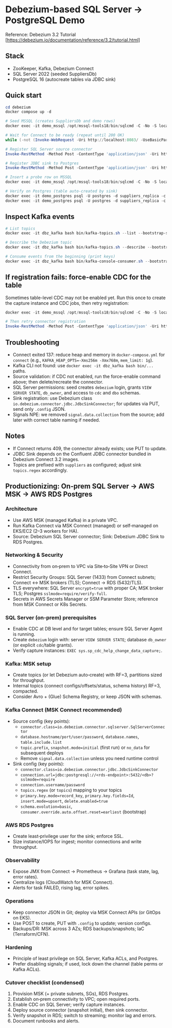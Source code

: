 Debezium-based SQL Server → PostgreSQL Demo
===========================================

Reference: Debezium 3.2 Tutorial [https://debezium.io/documentation/reference/3.2/tutorial.html]

Stack
-----
- ZooKeeper, Kafka, Debezium Connect
- SQL Server 2022 (seeded SuppliersDb)
- PostgreSQL 16 (autocreate tables via JDBC sink)

Quick start
-----------
```powershell
cd debezium
docker compose up -d

# Seed MSSQL (creates SuppliersDb and demo rows)
docker exec -it demo_mssql /opt/mssql-tools18/bin/sqlcmd -C -No -S localhost -U sa -P YourStrong!Passw0rd -i /docker-entrypoint-initdb.d/seed.sql

# Wait for Connect to be ready (repeat until 200 OK)
while (-not (Invoke-WebRequest -Uri http://localhost:8083/ -UseBasicParsing -TimeoutSec 5 -ErrorAction SilentlyContinue)) { Start-Sleep -Seconds 3 }

# Register SQL Server source connector
Invoke-RestMethod -Method Post -ContentType 'application/json' -Uri http://localhost:8083/connectors -InFile ./connectors/sqlserver-source.json

# Register JDBC sink to Postgres
Invoke-RestMethod -Method Post -ContentType 'application/json' -Uri http://localhost:8083/connectors -InFile ./connectors/postgres-jdbc-sink.json

# Insert a probe row on MSSQL
docker exec -it demo_mssql /opt/mssql-tools18/bin/sqlcmd -C -No -S localhost -U sa -P YourStrong!Passw0rd -Q "INSERT INTO SuppliersDb.dbo.Suppliers (Id, Name, Active) VALUES (NEWID(), 'Probe via Debezium', 1)"

# Verify on Postgres (table auto-created by sink)
docker exec -it demo_postgres psql -U postgres -d suppliers_replica -c '\dt'
docker exec -it demo_postgres psql -U postgres -d suppliers_replica -c 'SELECT * FROM "suppliers_suppliersdb_dbo_suppliers";'
```

Inspect Kafka events
--------------------
```powershell
# List topics
docker exec -it dbz_kafka bash bin/kafka-topics.sh --list --bootstrap-server kafka:9092

# Describe the Debezium topic
docker exec -it dbz_kafka bash bin/kafka-topics.sh --describe --bootstrap-server kafka:9092 --topic suppliers.SuppliersDb.dbo.Suppliers

# Consume events from the beginning (print keys)
docker exec -it dbz_kafka bash bin/kafka-console-consumer.sh --bootstrap-server kafka:9092 --topic suppliers.SuppliersDb.dbo.Suppliers --from-beginning --property print.key=true --property key.separator=" | "
```

If registration fails: force-enable CDC for the table
-----------------------------------------------------
Sometimes table-level CDC may not be enabled yet. Run this once to create the capture instance and CDC jobs, then retry registration:
```powershell
docker exec -it demo_mssql /opt/mssql-tools18/bin/sqlcmd -C -No -S localhost -U sa -P YourStrong!Passw0rd -Q "USE SuppliersDb; IF EXISTS (SELECT 1 FROM sys.tables t JOIN sys.schemas s ON t.schema_id=s.schema_id WHERE t.name='Suppliers' AND s.name='dbo') BEGIN IF NOT EXISTS (SELECT 1 FROM cdc.change_tables WHERE source_object_id = OBJECT_ID('dbo.Suppliers')) EXEC sys.sp_cdc_enable_table @source_schema='dbo', @source_name='Suppliers', @role_name=NULL, @supports_net_changes=0; END"

# Then retry connector registration
Invoke-RestMethod -Method Post -ContentType 'application/json' -Uri http://localhost:8083/connectors -InFile ./connectors/sqlserver-source.json
```

Troubleshooting
---------------
- Connect exited 137: reduce heap and memory in `docker-compose.yml` for `connect` (e.g., `KAFKA_HEAP_OPTS=-Xms256m -Xmx768m`, `mem_limit: 1g`).
- Kafka CLI not found: use `docker exec -it dbz_kafka bash bin/...` paths.
- Source validation: if CDC not enabled, run the force-enable command above; then delete/recreate the connector.
- SQL Server permissions: seed creates `debezium` login, grants `VIEW SERVER STATE`, `db_owner`, and access to `cdc` and `dbo` schemas.
- Sink registration: use Debezium class `io.debezium.connector.jdbc.JdbcSinkConnector`; for updates via PUT, send only `.config` JSON.
- Signals NPE: we removed `signal.data.collection` from the source; add later with correct table naming if needed.

Notes
-----
- If Connect returns 409, the connector already exists; use PUT to update.
- JDBC Sink depends on the Confluent JDBC connector bundled in Debezium Connect 3.2 images.
- Topics are prefixed with `suppliers` as configured; adjust sink `topics.regex` accordingly.

## Productionizing: On‑prem SQL Server → AWS MSK → AWS RDS Postgres

### Architecture
- Use AWS MSK (managed Kafka) in a private VPC.
- Run Kafka Connect via MSK Connect (managed) or self‑managed on EKS/EC2 (2–3 workers for HA).
- Source: Debezium SQL Server connector; Sink: Debezium JDBC Sink to RDS Postgres.

### Networking & Security
- Connectivity from on‑prem to VPC via Site‑to‑Site VPN or Direct Connect.
- Restrict Security Groups: SQL Server (1433) from Connect subnets; Connect ↔ MSK brokers (TLS); Connect → RDS (5432/TLS).
- TLS everywhere: SQL Server `encrypt=true` with proper CA; MSK broker TLS; Postgres `sslmode=require/verify-full`.
- Secrets in AWS Secrets Manager or SSM Parameter Store; reference from MSK Connect or K8s Secrets.

### SQL Server (on‑prem) prerequisites
- Enable CDC at DB level and for target tables; ensure SQL Server Agent is running.
- Create `debezium` login with: server `VIEW SERVER STATE`; database `db_owner` (or explicit `cdc`/table grants).
- Verify capture instances: `EXEC sys.sp_cdc_help_change_data_capture;`.

### Kafka: MSK setup
- Create topics (or let Debezium auto‑create) with RF=3, partitions sized for throughput.
- Internal topics (connect configs/offsets/status, schema history) RF=3, compacted.
- Consider Avro + (Glue) Schema Registry, or keep JSON with schemas.

### Kafka Connect (MSK Connect recommended)
- Source config (key points):
  - `connector.class=io.debezium.connector.sqlserver.SqlServerConnector`
  - `database.hostname/port/user/password`, `database.names`, `table.include.list`
  - `topic.prefix`, `snapshot.mode=initial` (first run) or `no_data` for subsequent deploys
  - Remove `signal.data.collection` unless you need runtime control
- Sink config (key points):
  - `connector.class=io.debezium.connector.jdbc.JdbcSinkConnector`
  - `connection.url=jdbc:postgresql://<rds-endpoint>:5432/<db>?sslmode=require`
  - `connection.username/password`
  - `topics.regex` (or `topics`) mapping to your topics
  - `primary.key.mode=record_key`, `primary.key.fields=Id`, `insert.mode=upsert`, `delete.enabled=true`
  - `schema.evolution=basic`, `consumer.override.auto.offset.reset=earliest` (bootstrap)

### AWS RDS Postgres
- Create least‑privilege user for the sink; enforce SSL.
- Size instance/IOPS for ingest; monitor connections and write throughput.

### Observability
- Expose JMX from Connect → Prometheus → Grafana (task state, lag, error rates).
- Centralize logs (CloudWatch for MSK Connect).
- Alerts for task FAILED, rising lag, error spikes.

### Operations
- Keep connector JSON in Git; deploy via MSK Connect APIs (or GitOps on EKS).
- Use POST to create, PUT with `.config` to update; version configs.
- Backups/DR: MSK across 3 AZs; RDS backups/snapshots; IaC (Terraform/CFN).

### Hardening
- Principle of least privilege on SQL Server, Kafka ACLs, and Postgres.
- Prefer disabling signals; if used, lock down the channel (table perms or Kafka ACLs).

### Cutover checklist (condensed)
1. Provision MSK (+ private subnets, SGs), RDS Postgres.
2. Establish on‑prem connectivity to VPC; open required ports.
3. Enable CDC on SQL Server; verify capture instances.
4. Deploy source connector (snapshot initial), then sink connector.
5. Verify snapshot in RDS; switch to streaming; monitor lag and errors.
6. Document runbooks and alerts.


